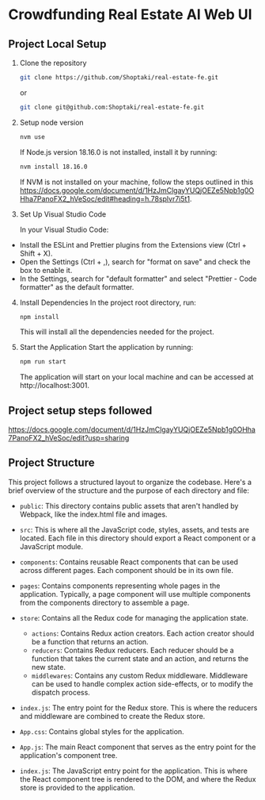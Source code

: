 # Crowdfunding Real Estate AI Web UI

## Project Local Setup

1. Clone the repository

   ```bash
   git clone https://github.com/Shoptaki/real-estate-fe.git
   ```

   or

   ```bash
   git clone git@github.com:Shoptaki/real-estate-fe.git
   ```

2. Setup node version

   ```bash
   nvm use
   ```

   If Node.js version 18.16.0 is not installed, install it by running:

   ```bash
   nvm install 18.16.0
   ```

   If NVM is not installed on your machine, follow the steps outlined in this https://docs.google.com/document/d/1HzJmClgayYUQjOEZe5Npb1g0OHha7PanoFX2_hVeSoc/edit#heading=h.78splvr7i5t1.

3. Set Up Visual Studio Code

   In your Visual Studio Code:

- Install the ESLint and Prettier plugins from the Extensions view (Ctrl + Shift + X).
- Open the Settings (Ctrl + ,), search for "format on save" and check the box to enable it.
- In the Settings, search for "default formatter" and select "Prettier - Code formatter" as the default formatter.

4. Install Dependencies
   In the project root directory, run:

   ```bash
   npm install
   ```

   This will install all the dependencies needed for the project.

5. Start the Application
   Start the application by running:
   ```bash
   npm run start
   ```
   The application will start on your local machine and can be accessed at http://localhost:3001.

## Project setup steps followed

https://docs.google.com/document/d/1HzJmClgayYUQjOEZe5Npb1g0OHha7PanoFX2_hVeSoc/edit?usp=sharing

## Project Structure

This project follows a structured layout to organize the codebase. Here's a brief overview of the structure and the purpose of each directory and file:

- `public`: This directory contains public assets that aren't handled by Webpack, like the index.html file and images.

- `src`: This is where all the JavaScript code, styles, assets, and tests are located. Each file in this directory should export a React component or a JavaScript module.

- `components`: Contains reusable React components that can be used across different pages. Each component should be in its own file.

- `pages`: Contains components representing whole pages in the application. Typically, a page component will use multiple components from the components directory to assemble a page.

- `store`: Contains all the Redux code for managing the application state.

  - `actions`: Contains Redux action creators. Each action creator should be a function that returns an action.
  - `reducers`: Contains Redux reducers. Each reducer should be a function that takes the current state and an action, and returns the new state.
  - `middlewares`: Contains any custom Redux middleware. Middleware can be used to handle complex action side-effects, or to modify the dispatch process.

- `index.js`: The entry point for the Redux store. This is where the reducers and middleware are combined to create the Redux store.

- `App.css`: Contains global styles for the application.

- `App.js`: The main React component that serves as the entry point for the application's component tree.

- `index.js`: The JavaScript entry point for the application. This is where the React component tree is rendered to the DOM, and where the Redux store is provided to the application.

